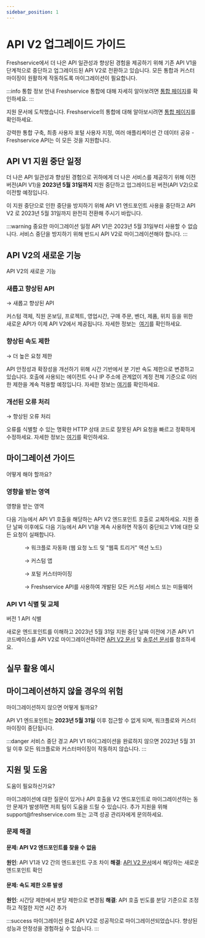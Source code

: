 ```yaml
---
sidebar_position: 1
---
```


# API V2 업그레이드 가이드

Freshservice에서 더 나은 API 일관성과 향상된 경험을 제공하기 위해 기존 API V1을 단계적으로 중단하고 업그레이드된 API V2로 전환하고 있습니다. 모든 통합과 커스터마이징이 원활하게 작동하도록 마이그레이션이 필요합니다.

:::info 통합 정보 안내
Freshservice 통합에 대해 자세히 알아보려면 [통합 페이지](https://www.freshworks.com/freshservice/integration/)를 확인하세요.
:::

<div className="fd-callout fd-callout--info"><span dir="ltr" style={{"color": "rgb(0, 0, 0)", "fontFamily": "Arial", "fontSize": "13px", "fontWeight": "normal", "textAlign": "left", "textIndent": "0px", "textDecorationSkipInk": "none"}}>지원 문서에 도착했습니다. Freshservice의 통합에 대해 알아보시려면&nbsp;</span><a className="waffle-rich-text-link" href="https://www.freshworks.com/freshservice/integration/" style={{"color": "rgb(17, 85, 204)", "fontFamily": "Arial", "fontSize": "13px", "fontWeight": "normal", "textAlign": "left", "textIndent": "0px", "textDecorationSkipInk": "none"}}>통합 페이지</a><span dir="ltr" style={{"color": "rgb(0, 0, 0)", "fontFamily": "Arial", "fontSize": "13px", "fontWeight": "normal", "textAlign": "left", "textIndent": "0px", "textDecorationSkipInk": "none"}}>를 확인하세요.</span></div>

<p data-identifyelement="542" dir="ltr" style={{"lineHeight": "1.38", "marginBottom": "0pt"}}><span data-identifyelement="543" style={{"fontSize": "11pt", "fontFamily": "Arial", "color": "rgb(0, 0, 0)", "fontWeight": "400"}}>강력한 통합 구축, 최종 사용자 포털 사용자 지정, 여러 애플리케이션 간 데이터 공유 - Freshservice API는 이 모든 것을 지원합니다.</span></p>

## API V1 지원 중단 일정

<p data-identifyelement="546" dir="ltr" style={{"lineHeight": "1.38", "marginBottom": "0pt" }}><span data-identifyelement="547" dir="ltr" style={{"fontSize": "11pt", "fontFamily": "Arial", "color": "rgb(0, 0, 0)", "fontWeight": "400" }}>더 나은 API 일관성과 향상된 경험으로 귀하에게 더 나은 서비스를 제공하기 위해 이전 버전(API V1)을<strong data-identifyelement="535" dir="ltr">&nbsp;2023년 5월 31일</strong></span><span data-identifyelement="548" dir="ltr" style={{"fontSize": "11pt", "fontFamily": "Arial", "color": "rgb(67, 67, 67)", "fontWeight": "700" }}><strong data-identifyelement="536">까지</strong></span><span data-identifyelement="549" style={{"fontSize": "11pt", "fontFamily": "Arial", "color": "rgb(0, 0, 0)", "fontWeight": "400" }}> 지원 중단하고 업그레이드된 버전(API V2)으로 이전할 예정입니다.</span></p>

<p data-identifyelement="552" dir="ltr" style={{"lineHeight": "1.38", "marginBottom": "0pt" }}><span data-identifyelement="553" style={{"fontSize": "11pt", "fontFamily": "Arial", "color": "rgb(0, 0, 0)", "fontWeight": "400" }}>이 지원 중단으로 인한 중단을 방지하기 위해</span><span data-identifyelement="554" style={{"fontSize": "11pt", "fontFamily": "Arial", "color": "rgb(67, 67, 67)", "fontWeight": "400" }}>&nbsp;</span><span data-identifyelement="555" style={{"fontSize": "11pt", "fontFamily": "Arial", "color": "rgb(67, 67, 67)", "fontWeight": "700" }}>API V1&nbsp;</span><span data-identifyelement="556" style={{"fontSize": "11pt", "fontFamily": "Arial", "color": "rgb(0, 0, 0)", "fontWeight": "400" }}>엔드포인트 사용을 중단하고&nbsp;</span><span data-identifyelement="557" style={{"fontSize": "11pt", "fontFamily": "Arial", "color": "rgb(67, 67, 67)", "fontWeight": "700" }}>API V2</span><span data-identifyelement="558" style={{"fontSize": "11pt", "fontFamily": "Arial", "color": "rgb(0, 0, 0)", "fontWeight": "700" }}>&nbsp;</span><span data-identifyelement="559" style={{"fontSize": "11pt", "fontFamily": "Arial", "color": "rgb(0, 0, 0)", "fontWeight": "400" }}>로</span><span data-identifyelement="560" dir="ltr" style={{"fontSize": "11pt", "fontFamily": "Arial", "color": "rgb(0, 0, 0)", "fontWeight": "700" }}>&nbsp;2023년 5월 31일</span><span data-identifyelement="561" dir="ltr" style={{"fontSize": "11pt", "fontFamily": "Arial", "color": "rgb(67, 67, 67)", "fontWeight": "700" }}>까지</span><span data-identifyelement="562" style={{"fontSize": "11pt", "fontFamily": "Arial", "color": "rgb(0, 0, 0)", "fontWeight": "700" }}> 완전히</span><span data-identifyelement="563" style={{"fontSize": "11pt", "fontFamily": "Arial", "color": "rgb(0, 0, 0)", "fontWeight": "400" }}>&nbsp;전환해 주시기 바랍니다.</span></p>

:::warning 중요한 마이그레이션 일정
API V1은 2023년 5월 31일부터 사용할 수 없습니다. 서비스 중단을 방지하기 위해 반드시 API V2로 마이그레이션해야 합니다.
:::

## API V2의 새로운 기능

<p data-identifyelement="566" dir="ltr" style={{"lineHeight": "1.38", "marginBottom": "0pt" }}><span data-identifyelement="567" style={{"fontSize": "13pt", "fontFamily": "Arial", "color": "rgb(67, 67, 67)", "fontWeight": "700" }}>API V2의 새로운 기능</span></p>

### 새롭고 향상된 API
<p data-identifyelement="570" dir="ltr" style={{"lineHeight": "1.38", "marginBottom": "0pt" }}><span data-identifyelement="571" style={{"fontSize": "11pt", "fontFamily": "Arial", "color": "rgb(0, 0, 0)", "fontWeight": "400" }}>→&nbsp;</span><span data-identifyelement="572" style={{"fontSize": "11pt", "fontFamily": "Arial", "color": "rgb(67, 67, 67)", "fontWeight": "700" }}>새롭고 향상된 API</span></p>

<p data-identifyelement="573" dir="ltr" style={{"lineHeight": "1.38", "marginBottom": "16pt" }}><span data-identifyelement="575" style={{"fontSize": "11pt", "fontFamily": "Arial", "color": "rgb(51, 51, 51)", "fontWeight": "400" }}>커스텀 객체, 직원 온보딩, 프로젝트, 영업시간, 구매 주문, 벤더, 제품, 위치 등을 위한 새로운 API가 이제 API V2에서 제공됩니다. 자세한 정보는&nbsp;</span> <a data-identifyelement="576" href="https://api.freshservice.com/#whats_new"></a><a href="https://api.freshservice.com/#whats_new">여기</a><span data-identifyelement="575" style={{"fontSize": "11pt", "fontFamily": "Arial", "color": "rgb(51, 51, 51)", "fontWeight": "400" }}>를 확인하세요.</span></p>

### 향상된 속도 제한
<p data-identifyelement="578" dir="ltr" style={{"lineHeight": "1.38", "marginBottom": "16pt" }}><span data-identifyelement="579" style={{"fontSize": "11pt", "fontFamily": "Arial", "color": "rgb(0, 0, 0)", "fontWeight": "400" }}>→&nbsp;</span><span data-identifyelement="580" style={{"fontSize": "11pt", "fontFamily": "Arial", "color": "rgb(67, 67, 67)", "fontWeight": "700" }}>더 높은 요청 제한</span></p>

<p data-identifyelement="582" dir="ltr" style={{"lineHeight": "1.38", "marginBottom": "16pt" }}><span data-identifyelement="583" dir="ltr" style={{"fontSize": "11pt", "fontFamily": "Arial", "color": "rgb(0, 0, 0)", "fontWeight": "400" }}>API 안정성과 확장성을 개선하기 위해 시간 기반에서 분 기반 속도 제한으로 변경하고 있습니다. 호출에 사용되는 에이전트 수나 IP 주소에 관계없이 계정 전체 기준으로 이러한 제한을 계속 적용할 예정입니다. 자세한 정보는&nbsp;</span><span data-identifyelement="585" style={{"fontSize": "11pt", "fontFamily": "Arial", "color": "rgb(17, 85, 204)", "fontWeight": "400", "textDecorationSkipInk": "none" }}><a href="https://api.freshservice.com/#rate_limit">여기</a></span><span data-identifyelement="583" dir="ltr" style={{"fontSize": "11pt", "fontFamily": "Arial", "color": "rgb(0, 0, 0)", "fontWeight": "400" }}>를 확인하세요.</span></p>

### 개선된 오류 처리
<p data-identifyelement="586" dir="ltr" style={{"lineHeight": "1.38", "marginBottom": "16pt" }}><span data-identifyelement="587" style={{"fontSize": "11pt", "fontFamily": "Arial", "color": "rgb(0, 0, 0)", "fontWeight": "400" }}>→</span><span data-identifyelement="588" style={{"fontSize": "11pt", "fontFamily": "Arial", "color": "rgb(0, 0, 0)", "fontWeight": "700" }}>&nbsp;</span><span data-identifyelement="589" style={{"fontSize": "11pt", "fontFamily": "Arial", "color": "rgb(67, 67, 67)", "fontWeight": "700" }}>향상된 오류 처리</span></p>

<p data-identifyelement="586" dir="ltr" style={{"lineHeight": "1.38", "marginBottom": "16pt" }}><span data-identifyelement="591" dir="ltr" style={{"fontSize": "11pt", "fontFamily": "Arial", "color": "rgb(0, 0, 0)", "fontWeight": "400" }}>오류를 식별할 수 있는 명확한 HTTP 상태 코드로 잘못된 API 요청을 빠르고 정확하게 수정하세요. 자세한 정보는&nbsp;</span><span data-identifyelement="592" style={{"fontSize": "11pt", "fontFamily": "Arial", "color": "rgb(17, 85, 204)", "fontWeight": "400", "textDecorationSkipInk": "none" }}><a href="https://api.freshservice.com/#error">여기</a></span><span data-identifyelement="591" dir="ltr" style={{"fontSize": "11pt", "fontFamily": "Arial", "color": "rgb(0, 0, 0)", "fontWeight": "400" }}>를 확인하세요.</span></p>

## 마이그레이션 가이드

<p data-identifyelement="593" dir="ltr" style={{"lineHeight": "1.38", "marginBottom": "0pt" }}><span data-identifyelement="594" style={{"fontSize": "13pt", "fontFamily": "Arial", "color": "rgb(67, 67, 67)", "fontWeight": "700" }}>어떻게 해야 할까요?</span></p>

### 영향을 받는 영역
<p data-identifyelement="597" dir="ltr" style={{"lineHeight": "1.38", "marginBottom": "0pt" }}><span data-identifyelement="598" style={{"fontSize": "11pt", "fontFamily": "Arial", "color": "rgb(67, 67, 67)", "fontWeight": "700" }}>영향을 받는 영역</span></p>

<p data-identifyelement="599" dir="ltr" style={{"lineHeight": "1.38", "marginBottom": "0pt" }}><span data-identifyelement="600" dir="ltr" style={{"fontSize": "11pt", "fontFamily": "Arial", "color": "rgb(67, 67, 67)", "fontWeight": "400" }}>다음 기능에서 API V1 호출을 해당하는 API V2 엔드포인트 호출로 교체하세요.&nbsp;</span><span data-identifyelement="601" style={{"fontSize": "11pt", "fontFamily": "Arial", "color": "rgb(0, 0, 0)", "fontWeight": "400" }}>지원 중단 날짜 이후에도 다음 기능에서 API V1을 계속 사용하면 작동이 중단되고 V1에 대한 모든 요청이 실패합니다.&nbsp;</span></p>

<p data-identifyelement="604" dir="ltr" style={{"lineHeight": "1.38", "marginBottom": "0pt" }}><span data-identifyelement="605" style={{"fontSize": "11pt", "fontFamily": "Arial", "color": "rgb(0, 0, 0)", "fontWeight": "400" }}>&nbsp; &nbsp; &nbsp; &nbsp; &nbsp; &nbsp;</span><span data-identifyelement="606" style={{"fontSize": "11pt", "fontFamily": "Arial", "color": "rgb(0, 0, 0)", "fontWeight": "700" }}>&nbsp;→</span><span data-identifyelement="607" style={{"fontSize": "11pt", "fontFamily": "Arial", "color": "rgb(67, 67, 67)", "fontWeight": "700" }}>&nbsp;워크플로 자동화 (웹 요청 노드 및 "웹훅 트리거" 액션 노드)</span></p>
<p data-identifyelement="608" dir="ltr" style={{"lineHeight": "1.38", "marginBottom": "0pt" }}><span data-identifyelement="609" style={{"fontSize": "11pt", "fontFamily": "Arial", "color": "rgb(67, 67, 67)", "fontWeight": "700" }}>&nbsp; &nbsp; &nbsp; &nbsp; &nbsp; &nbsp; → 커스텀 앱</span></p>
<p data-identifyelement="610" dir="ltr" style={{"lineHeight": "1.38", "marginBottom": "0pt" }}><span data-identifyelement="611" style={{"fontSize": "11pt", "fontFamily": "Arial", "color": "rgb(67, 67, 67)", "fontWeight": "700" }}>&nbsp; &nbsp; &nbsp; &nbsp; &nbsp; &nbsp; → 포털 커스터마이징&nbsp;</span></p>
<p data-identifyelement="612" dir="ltr" style={{"lineHeight": "1.38", "marginBottom": "0pt" }}><span data-identifyelement="613" style={{"fontSize": "11pt", "fontFamily": "Arial", "color": "rgb(67, 67, 67)", "fontWeight": "700" }}>&nbsp; &nbsp; &nbsp; &nbsp; &nbsp; &nbsp; → Freshservice API를 사용하여 개발된 모든 커스텀 서비스 또는 미들웨어</span></p>

### API V1 식별 및 교체
<p data-identifyelement="616" dir="ltr" style={{"lineHeight": "1.38", "marginBottom": "0pt" }}><span data-identifyelement="617" style={{"fontSize": "11pt", "fontFamily": "Arial", "color": "rgb(67, 67, 67)", "fontWeight": "700" }}>버전 1 API 식별</span></p>

<p data-identifyelement="618" dir="ltr" style={{"lineHeight": "1.38", "marginBottom": "0pt" }}><span data-identifyelement="619" style={{"fontSize": "11pt", "fontFamily": "Arial", "color": "rgb(0, 0, 0)", "fontWeight": "400" }}>새로운 엔드포인트를 이해하고&nbsp;</span><span data-identifyelement="622" dir="ltr" style={{"fontSize": "11pt", "fontFamily": "Arial", "color": "rgb(0, 0, 0)", "fontWeight": "700" }}>2023년 5월 31일</span><span data-identifyelement="623" dir="ltr" style={{"fontSize": "11pt", "fontFamily": "Arial", "color": "rgb(0, 0, 0)", "fontWeight": "400" }}>&nbsp;지원 중단 날짜 이전에 기존 API V1 코드베이스를 API V2로 마이그레이션하려면&nbsp;</span><span data-identifyelement="621" style={{"fontSize": "11pt", "fontFamily": "Arial", "color": "rgb(17, 85, 204)", "fontWeight": "400", "textDecorationSkipInk": "none" }}><a href="https://api.freshservice.com/">API V2&nbsp;문서</a></span><span data-identifyelement="622" dir="ltr" style={{"fontSize": "11pt", "fontFamily": "Arial", "color": "rgb(0, 0, 0)", "fontWeight": "400" }}>&nbsp;및 <a href="https://support.freshservice.com/en/support/solutions/articles/50000006003-deprecating-v1-apis-for-freshservice">솔루션 문서</a>를 참조하세요.</span></p>

## 실무 활용 예시

## 마이그레이션하지 않을 경우의 위험

<p data-identifyelement="627" dir="ltr" style={{"lineHeight": "1.38", "marginBottom": "0pt" }}><span data-identifyelement="628" style={{"fontSize": "13pt", "fontFamily": "Arial", "color": "rgb(67, 67, 67)", "fontWeight": "700" }}>마이그레이션하지 않으면 어떻게 될까요?</span></p>

<p data-identifyelement="629" dir="ltr" style={{"lineHeight": "1.38", "marginBottom": "0pt" }}><span data-identifyelement="630" dir="ltr" style={{"fontSize": "11pt", "fontFamily": "Arial", "color": "rgb(0, 0, 0)", "fontWeight": "400" }}>API V1 엔드포인트는 <strong dir="ltr">2023년 5월 31일</strong> 이후 접근할 수 없게 되며, 워크플로와 커스터마이징이 중단됩니다.</span></p>

:::danger 서비스 중단 경고
API V1 마이그레이션을 완료하지 않으면 2023년 5월 31일 이후 모든 워크플로와 커스터마이징이 작동하지 않습니다.
:::

## 지원 및 도움

<p data-identifyelement="633" dir="ltr" style={{"lineHeight": "1.38", "marginBottom": "0pt" }}><span data-identifyelement="634" style={{"fontSize": "13pt", "fontFamily": "Arial", "color": "rgb(67, 67, 67)", "fontWeight": "700" }}>도움이 필요하신가요?</span></p>

<p data-identifyelement="635" dir="ltr" style={{"lineHeight": "1.38", "marginBottom": "0pt" }}><span data-identifyelement="636" style={{"fontSize": "11pt", "fontFamily": "Arial", "color": "rgb(0, 0, 0)", "fontWeight": "400" }}>마이그레이션에 대한 질문이 있거나 API 호출을 V2 엔드포인트로 마이그레이션하는 동안 문제가 발생하면 저희 팀이 도움을 드릴 수 있습니다. 추가 지원을 위해 support@freshservice.com 또는 고객 성공 관리자에게 문의하세요.</span></p>

### 문제 해결

#### 문제: API V2 엔드포인트를 찾을 수 없음
**원인**: API V1과 V2 간의 엔드포인트 구조 차이
**해결**: [API V2 문서](https://api.freshservice.com/)에서 해당하는 새로운 엔드포인트 확인

#### 문제: 속도 제한 오류 발생
**원인**: 시간당 제한에서 분당 제한으로 변경됨
**해결**: API 호출 빈도를 분당 기준으로 조정하고 적절한 지연 시간 추가

:::success 마이그레이션 완료
API V2로 성공적으로 마이그레이션되었습니다. 향상된 성능과 안정성을 경험하실 수 있습니다.
:::